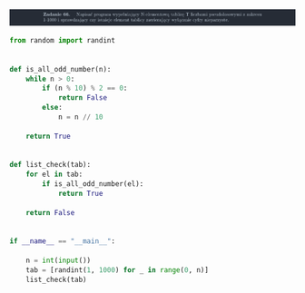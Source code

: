 <picture>
  <source srcset="../../srt/zbior_zadan/66.png" media="(prefers-color-scheme: light)">
  <source srcset="../../srt/zbior_zadan/black_66.png" media="(prefers-color-scheme: dark)">
  <img src="../../srt/zbior_zadan/black_66.png" alt="zadanie 66">
</picture>

```python
from random import randint


def is_all_odd_number(n):
    while n > 0:
        if (n % 10) % 2 == 0:
            return False
        else:
            n = n // 10

    return True


def list_check(tab):
    for el in tab:
        if is_all_odd_number(el):
            return True

    return False


if __name__ == "__main__":

    n = int(input())
    tab = [randint(1, 1000) for _ in range(0, n)]
    list_check(tab)


```
